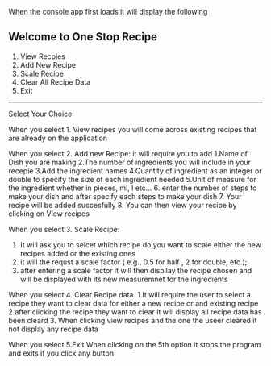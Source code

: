 When the console app first loads it will display the following 

Welcome to One Stop Recipe
---------------------------------------------------
1. View Recpies
2. Add New Recipe
3. Scale Recipe
5. Clear All Recipe Data
6. Exit
---------------------------------------------------
Select Your Choice

When you select 1. View recipes 
you will come across existing recipes that are already on the application 

When you select 2. Add new Recipe:
it will require you to add 
1.Name of Dish you are making 
2.The number of ingredients you will include in your recepie
3.Add the ingredient names 
4.Quantity of ingredient as an integer or double to specify the size of each ingredient needed
5.Unit of measure for the ingredient whether in pieces, ml, l etc...
6. enter the number of steps to make your dish and after specify each steps to make your dish
7. Your recipe  will be added succesfully 
8. You can then view your recipe by clicking on View recipes 


When you select 3. Scale Recipe: 
1. It will ask you to selcet which recipe do you want to scale either the new recipes added or the existing ones 
2. it will the requst a scale factor ( e.g., 0.5 for half , 2 for double, etc.);
3. after entering a scale factor it will then displlay the recipe chosen and will be displayed with its new measuremnet for the ingredients 


When you select 4. Clear Recipe data.
1.It will require the user to select a recipe they want to clear data for either a new recipe or and existing recipe
2.after clicking the recipe they want to clear it will display all recipe data has been cleard 
3. When clicking view recipes and the one the useer cleared it not display any recipe data 

When you select 5.Exit
When clicking on the 5th option it stops the program and exits if you click any button

